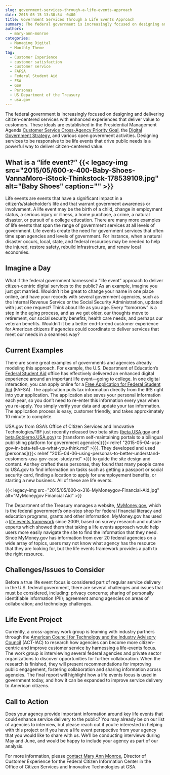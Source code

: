 ```yaml
---
slug: government-services-through-a-life-events-approach
date: 2015-05-15 13:30:54 -0400
title: Government Services Through a Life Events Approach
summary: The federal government is increasingly focused on designing and delivering citizen-centered services with enhanced experiences that deliver value to customers. These ideals are established in the Presidential Management Agenda Customer Service Cross-Agency Priority Goal, the Digital Government Strategy, and various open government activities. Designing services to be responsive to be life events that drive public
authors:
  - mary-ann-monroe
categories:
  - Managing Digital
  - Monthly Theme
tag:
  - Customer Experience
  - customer satisfaction
  - customer service
  - FAFSA
  - Federal Student Aid
  - FSA
  - GSA
  - Personas
  - US Department of the Treasury
  - usa.gov
---
```


The federal government is increasingly focused on designing and delivering citizen-centered services with enhanced experiences that deliver value to customers. These ideals are established in the Presidential Management Agenda [Customer Service Cross-Agency Priority Goal](http://www.performance.gov/node/3400/view?view=public#overview), the [Digital Government Strategy](https://www.whitehouse.gov/sites/default/files/omb/egov/digital-government/digital-government.html), and various open government activities. Designing services to be responsive to be life events that drive public needs is a powerful way to deliver citizen-centered value.

## What is a &#8220;life event?&#8221; {{< legacy-img src="2015/05/600-x-400-Baby-Shoes-VannaMoro-iStock-Thinkstock-178539109.jpg" alt="Baby Shoes" caption="" >}} 

Life events are events that have a significant impact in a citizen’s/stakeholder’s life and that warrant government awareness or involvement. A life event may be the birth of a child, change in employment status, a serious injury or illness, a home purchase, a crime, a natural disaster, or pursuit of a college education. There are many more examples of life events that span the range of government services at all levels of government. Life events create the need for government services that often time span agencies and levels of government. For instance, when a natural disaster occurs, local, state, and federal resources may be needed to help the injured, restore safety, rebuild infrastructure, and renew local economies.

## Imagine a Day

What if the federal government harnessed a &#8220;life event&#8221; approach to deliver citizen-centric digital services to the public? As an example, imagine you just got married. Wouldn’t it be great to change your name in one place online, and have your records with several government agencies, such as the Internal Revenue Service or the Social Security Administration, updated with just one request? Think about life as you age. Every &#8220;tomorrow&#8221; is a step in the aging process, and as we get older, our thoughts move to retirement, our social security benefits, health care needs, and perhaps our veteran benefits. Wouldn&#8217;t it be a better end-to-end customer experience for American citizens if agencies could coordinate to deliver services that meet our needs in a seamless way?

## Current Examples

There are some great examples of governments and agencies already modeling this approach. For example, the U.S. Department of Education&#8217;s [Federal Student Aid](https://studentaid.ed.gov/sa/) office has effectively delivered an enhanced digital experience around an important life event—going to college. In one digital interaction, you can apply online for a [Free Application for Federal Student Aid](https://fafsa.ed.gov/) (FAFSA). The application pulls tax information directly from the IRS right into your application. The application also saves your personal information each year, so you don’t need to re-enter this information every year when you re-apply. You simply verify your data and update your tax information. The application process is easy, customer friendly, and takes approximately 10 minute to complete.

USA.gov from GSA’s Office of Citizen Services and Innovative Technologies/18F just recently released two beta sites ([beta.USA.gov](http://beta.usa.gov/) and [beta.Gobierno.USA.gov](http://beta.gobierno.usa.gov/)) to [transform self-maintaining portals to a bilingual publishing platform for government agencies]({{< relref "2015-05-04-usa-gov-in-beta-tell-us-what-you-think.md" >}}). They developed and used [personas]({{< relref "2015-04-06-using-personas-to-better-understand-customers-usa-gov-case-study.md" >}}) to guide the site design and content. As they crafted these personas, they found that many people came to USA.gov to find information on tasks such as getting a passport or social security card, finding a location to apply for unemployement benefits, or starting a new business. All of these are life events.

{{< legacy-img src="2015/05/600-x-316-MyMoneygov-Financial-Aid.jpg" alt="MyMoneygov Financial Aid" >}}

The Department of the Treasury manages a website, [MyMoney.gov](http://www.mymoney.gov/Pages/default.aspx), which is the federal government’s one-stop shop for federal financial literacy and education programs, grants and other information. MyMoney.gov has used a [life events framework](http://www.mymoney.gov/lifeevents/Pages/lifeevents.aspx) since 2009, based on survey research and outside experts which showed them that taking a life events approach would help users more easily navigate the site to find the information that they need. Since MyMoney.gov has information from over 20 federal agencies on a wide array of topics, users may not know what agency has the resource that they are looking for, but the life events framework provides a path to the right resource.

## Challenges/Issues to Consider

Before a true life event focus is considered part of regular service delivery in the U.S. federal government, there are several challenges and issues that must be considered, including: privacy concerns; sharing of personally identifiable information (PII); agreement among agencies on areas of collaboration; and technology challenges.

## Life Event Project

Currently, a cross-agency work group is teaming with industry partners through the [American Council for Technology and the Industry Advisory Council](https://actiac.org/) (ACT-IAC) to research how agencies can become more citizen-centric and improve customer service by harnessing a life-events focus. The work group is interviewing several federal agencies and private sector organizations to discover opportunities for further collaboration. When the research is finished, they will present recommendations for improving public engagement, fostering collaboration and sharing information across agencies. The final report will highlight how a life events focus is used in government today, and how it can be expanded to improve service delivery to American citizens.

## Call to Action

Does your agency provide important information around key life events that could enhance service delivery to the public? You may already be on our list of agencies to interview, but please reach out if you&#8217;re interested in helping with this project or if you have a life event perspective from your agency that you would like to share with us. We’ll be conducting interviews during May and June, and would be happy to include your agency as part of our analysis.

For more information, please [contact Mary Ann Monroe](mailto:maryann.monroe@gsa.gov), Director of Customer Experience for the Federal Citizen Information Center in the Office of Citizen Services and Innovative Technologies at GSA.